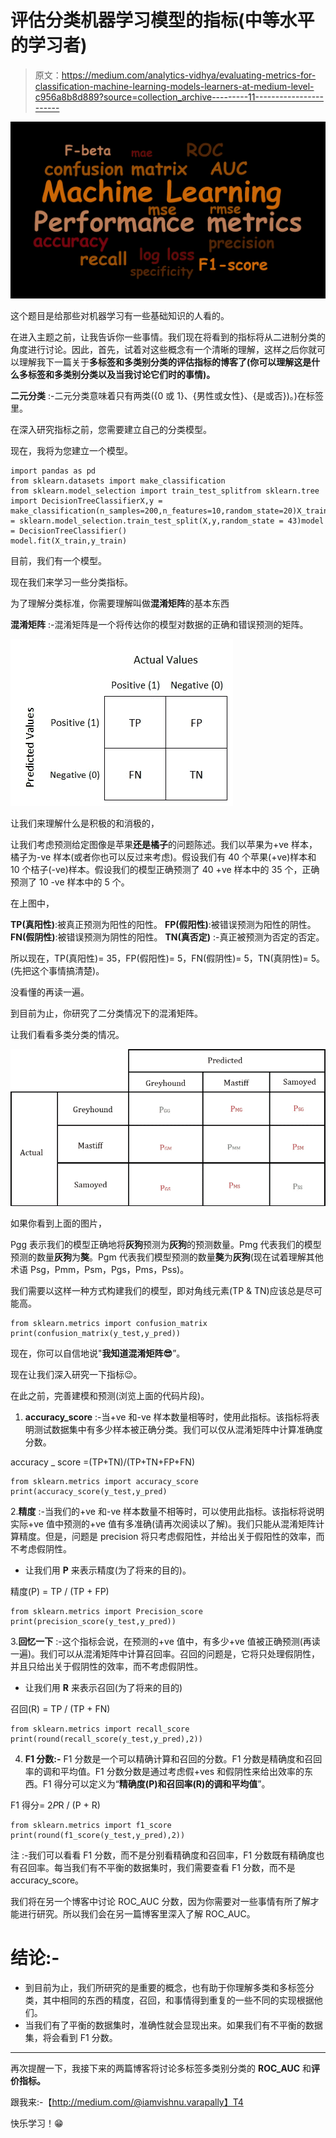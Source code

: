 # 评估分类机器学习模型的指标(中等水平的学习者)

> 原文：<https://medium.com/analytics-vidhya/evaluating-metrics-for-classification-machine-learning-models-learners-at-medium-level-c956a8b8d889?source=collection_archive---------11----------------------->

![](img/46076f0c7b3c905a9081e3ed762d8667.png)

这个题目是给那些对机器学习有一些基础知识的人看的。

在进入主题之前，让我告诉你一些事情。我们现在将看到的指标将从二进制分类的角度进行讨论。因此，首先，试着对这些概念有一个清晰的理解，这样之后你就可以理解我下一篇关于**多标签和多类别分类的评估指标的博客了(**你可以理解这是什么多标签和多类别分类以及当我讨论它们时的事情)**。**

**二元分类** :-二元分类意味着只有两类({0 或 1}、{男性或女性}、{是或否})。)在标签里。

在深入研究指标之前，您需要建立自己的分类模型。

现在，我将为您建立一个模型。

```
import pandas as pd
from sklearn.datasets import make_classification
from sklearn.model_selection import train_test_splitfrom sklearn.tree import DecisionTreeClassifierX,y = make_classification(n_samples=200,n_features=10,random_state=20)X_train,X_test,y_train,y_test = sklearn.model_selection.train_test_split(X,y,random_state = 43)model = DecisionTreeClassifier()
model.fit(X_train,y_train)
```

目前，我们有一个模型。

现在我们来学习一些分类指标。

为了理解分类标准，你需要理解叫做**混淆矩阵**的基本东西

**混淆矩阵** :-混淆矩阵是一个将传达你的模型对数据的正确和错误预测的矩阵。

![](img/a59edc34db913a612481f6a60e6340d1.png)

让我们来理解什么是积极的和消极的，

让我们考虑预测给定图像是苹果**还是橘子**的问题陈述。我们以苹果为+ve 样本，橘子为-ve 样本(或者你也可以反过来考虑)。假设我们有 40 个苹果(+ve)样本和 10 个桔子(-ve)样本。假设我们的模型正确预测了 40 +ve 样本中的 35 个，正确预测了 10 -ve 样本中的 5 个。

在上图中，

**TP(真阳性)**:被真正预测为阳性的阳性。 **FP(假阳性)**:被错误预测为阳性的阴性。 **FN(假阴性)**:被错误预测为阴性的阳性。 **TN(真否定)** :-真正被预测为否定的否定。

所以现在，TP(真阳性)= 35，FP(假阳性)= 5，FN(假阴性)= 5，TN(真阴性)= 5。(先把这个事情搞清楚)。

没看懂的再读一遍。

到目前为止，你研究了二分类情况下的混淆矩阵。

让我们看看多类分类的情况。

![](img/bab20b1720d8b78411cb9a5ac76111b5.png)

如果你看到上面的图片，

Pgg 表示我们的模型正确地将**灰狗**预测为**灰狗**的预测数量。Pmg 代表我们的模型预测的数量**灰狗**为**獒**。Pgm 代表我们模型预测的数量**獒**为**灰狗**(现在试着理解其他术语 Psg，Pmm，Psm，Pgs，Pms，Pss)。

我们需要以这样一种方式构建我们的模型，即对角线元素(TP & TN)应该总是尽可能高。

```
from sklearn.metrics import confusion_matrix
print(confusion_matrix(y_test,y_pred))
```

现在，你可以自信地说"**我知道混淆矩阵😎**”。

现在让我们深入研究一下指标😉。

在此之前，完善建模和预测(浏览上面的代码片段)。

1.  **accuracy_score** :-当+ve 和-ve 样本数量相等时，使用此指标。该指标将表明测试数据集中有多少样本被正确分类。我们可以仅从混淆矩阵中计算准确度分数。

accuracy _ score =(TP+TN)/(TP+TN+FP+FN)

```
from sklearn.metrics import accuracy_score                                
print(accuracy_score(y_test,y_pred)
```

2.**精度** :-当我们的+ve 和-ve 样本数量不相等时，可以使用此指标。该指标将说明实际+ve 值中预测的+ve 值有多准确(请再次阅读以了解)。我们只能从混淆矩阵计算精度。但是，问题是 precision 将只考虑假阳性，并给出关于假阳性的效率，而不考虑假阴性。

*   让我们用 **P** 来表示精度(为了将来的目的)。

精度(P) = TP / (TP + FP)

```
from sklearn.metrics import Precision_score
print(precision_score(y_test,y_pred))
```

3.**回忆一下** :-这个指标会说，在预测的+ve 值中，有多少+ve 值被正确预测(再读一遍)。我们可以从混淆矩阵中计算召回率。召回的问题是，它将只处理假阴性，并且只给出关于假阴性的效率，而不考虑假阴性。

*   让我们用 **R** 来表示召回(为了将来的目的)

召回(R) = TP / (TP + FN)

```
from sklearn.metrics import recall_score
print(round(recall_score(y_test,y_pred),2))
```

4. **F1 分数:-** F1 分数是一个可以精确计算和召回的分数。F1 分数是精确度和召回率的调和平均值。F1 分数分数是通过考虑假+ves 和假阴性来给出效率的东西。F1 得分可以定义为“**精确度(P)和召回率(R)的调和平均值**”。

F1 得分= 2*P*R / (P + R)

```
from sklearn.metrics import f1_score
print(round(f1_score(y_test,y_pred),2))
```

注 :-我们可以看看 F1 分数，而不是分别看精确度和召回率，F1 分数既有精确度也有召回率。每当我们有不平衡的数据集时，我们需要查看 F1 分数，而不是 accuracy_score。

我们将在另一个博客中讨论 ROC_AUC 分数，因为你需要对一些事情有所了解才能进行研究。所以我们会在另一篇博客里深入了解 ROC_AUC。

# 结论:-

*   到目前为止，我们所研究的是重要的概念，也有助于你理解多类和多标签分类，其中相同的东西的精度，召回，和事情得到重复的一些不同的实现根据他们。
*   当我们有了平衡的数据集时，准确性就会显现出来。如果我们有不平衡的数据集，将会看到 F1 分数。

___________________________________________________________________

再次提醒一下，我接下来的两篇博客将讨论多标签多类别分类的 **ROC_AUC** 和**评价指标。**

跟我来:-【http://medium.com/@iamvishnu.varapally】T4

快乐学习！😁